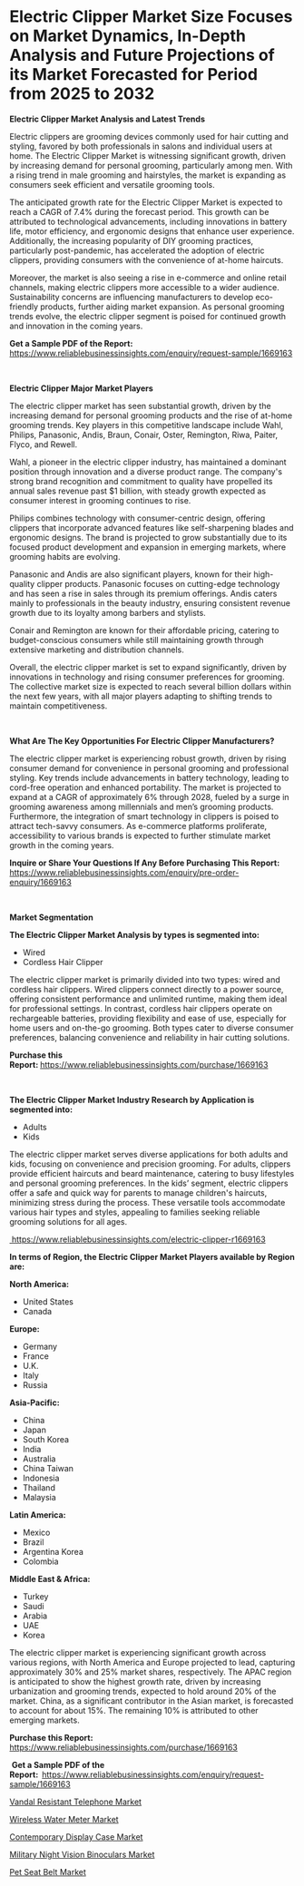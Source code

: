 <p><h1>Electric Clipper Market Size Focuses on Market Dynamics, In-Depth Analysis and Future Projections of its Market Forecasted for Period from 2025 to 2032</h1></p><p><strong>Electric Clipper Market Analysis and Latest Trends</strong></p>
<p><p>Electric clippers are grooming devices commonly used for hair cutting and styling, favored by both professionals in salons and individual users at home. The Electric Clipper Market is witnessing significant growth, driven by increasing demand for personal grooming, particularly among men. With a rising trend in male grooming and hairstyles, the market is expanding as consumers seek efficient and versatile grooming tools.</p><p>The anticipated growth rate for the Electric Clipper Market is expected to reach a CAGR of 7.4% during the forecast period. This growth can be attributed to technological advancements, including innovations in battery life, motor efficiency, and ergonomic designs that enhance user experience. Additionally, the increasing popularity of DIY grooming practices, particularly post-pandemic, has accelerated the adoption of electric clippers, providing consumers with the convenience of at-home haircuts.</p><p>Moreover, the market is also seeing a rise in e-commerce and online retail channels, making electric clippers more accessible to a wider audience. Sustainability concerns are influencing manufacturers to develop eco-friendly products, further aiding market expansion. As personal grooming trends evolve, the electric clipper segment is poised for continued growth and innovation in the coming years.</p></p>
<p><strong>Get a Sample PDF of the Report:&nbsp;</strong> <a href="https://www.reliablebusinessinsights.com/enquiry/request-sample/1669163?utm_campaign=63&utm_medium=2&utm_source=Github&utm_content=ia&utm_term=09022025&utm_id=electric-clipper">https://www.reliablebusinessinsights.com/enquiry/request-sample/1669163</a></p>
<p>&nbsp;</p>
<p><strong>Electric Clipper Major Market Players</strong></p>
<p><p>The electric clipper market has seen substantial growth, driven by the increasing demand for personal grooming products and the rise of at-home grooming trends. Key players in this competitive landscape include Wahl, Philips, Panasonic, Andis, Braun, Conair, Oster, Remington, Riwa, Paiter, Flyco, and Rewell.</p><p>Wahl, a pioneer in the electric clipper industry, has maintained a dominant position through innovation and a diverse product range. The company's strong brand recognition and commitment to quality have propelled its annual sales revenue past $1 billion, with steady growth expected as consumer interest in grooming continues to rise.</p><p>Philips combines technology with consumer-centric design, offering clippers that incorporate advanced features like self-sharpening blades and ergonomic designs. The brand is projected to grow substantially due to its focused product development and expansion in emerging markets, where grooming habits are evolving.</p><p>Panasonic and Andis are also significant players, known for their high-quality clipper products. Panasonic focuses on cutting-edge technology and has seen a rise in sales through its premium offerings. Andis caters mainly to professionals in the beauty industry, ensuring consistent revenue growth due to its loyalty among barbers and stylists.</p><p>Conair and Remington are known for their affordable pricing, catering to budget-conscious consumers while still maintaining growth through extensive marketing and distribution channels.</p><p>Overall, the electric clipper market is set to expand significantly, driven by innovations in technology and rising consumer preferences for grooming. The collective market size is expected to reach several billion dollars within the next few years, with all major players adapting to shifting trends to maintain competitiveness.</p></p>
<p>&nbsp;</p>
<p><strong>What Are The Key Opportunities For Electric Clipper Manufacturers?</strong></p>
<p><p>The electric clipper market is experiencing robust growth, driven by rising consumer demand for convenience in personal grooming and professional styling. Key trends include advancements in battery technology, leading to cord-free operation and enhanced portability. The market is projected to expand at a CAGR of approximately 6% through 2028, fueled by a surge in grooming awareness among millennials and men’s grooming products. Furthermore, the integration of smart technology in clippers is poised to attract tech-savvy consumers. As e-commerce platforms proliferate, accessibility to various brands is expected to further stimulate market growth in the coming years.</p></p>
<p><strong>Inquire or Share Your Questions If Any Before Purchasing This Report:</strong> <a href="https://www.reliablebusinessinsights.com/enquiry/pre-order-enquiry/1669163?utm_campaign=63&utm_medium=2&utm_source=Github&utm_content=ia&utm_term=09022025&utm_id=electric-clipper">https://www.reliablebusinessinsights.com/enquiry/pre-order-enquiry/1669163</a></p>
<p>&nbsp;</p>
<p><strong>Market Segmentation</strong></p>
<p><strong>The Electric Clipper Market Analysis by types is segmented into:</strong></p>
<p><ul><li>Wired</li><li>Cordless Hair Clipper</li></ul></p>
<p><p>The electric clipper market is primarily divided into two types: wired and cordless hair clippers. Wired clippers connect directly to a power source, offering consistent performance and unlimited runtime, making them ideal for professional settings. In contrast, cordless hair clippers operate on rechargeable batteries, providing flexibility and ease of use, especially for home users and on-the-go grooming. Both types cater to diverse consumer preferences, balancing convenience and reliability in hair cutting solutions.</p></p>
<p><strong>Purchase this Report:&nbsp;</strong><a href="https://www.reliablebusinessinsights.com/purchase/1669163?utm_campaign=63&utm_medium=2&utm_source=Github&utm_content=ia&utm_term=09022025&utm_id=electric-clipper">https://www.reliablebusinessinsights.com/purchase/1669163</a></p>
<p>&nbsp;</p>
<p><strong>The Electric Clipper Market Industry Research by Application is segmented into:</strong></p>
<p><ul><li>Adults</li><li>Kids</li></ul></p>
<p><p>The electric clipper market serves diverse applications for both adults and kids, focusing on convenience and precision grooming. For adults, clippers provide efficient haircuts and beard maintenance, catering to busy lifestyles and personal grooming preferences. In the kids’ segment, electric clippers offer a safe and quick way for parents to manage children's haircuts, minimizing stress during the process. These versatile tools accommodate various hair types and styles, appealing to families seeking reliable grooming solutions for all ages.</p></p>
<p><a href="https://www.reliablebusinessinsights.com/electric-clipper-r1669163?utm_campaign=63&utm_medium=2&utm_source=Github&utm_content=ia&utm_term=09022025&utm_id=electric-clipper">&nbsp;https://www.reliablebusinessinsights.com/electric-clipper-r1669163</a></p>
<p><strong>In terms of Region, the Electric Clipper Market Players available by Region are:</strong></p>
<p>
    <p> <strong> North America: </strong>
        <ul>
            <li>United States</li>
            <li>Canada</li>
        </ul>
        </p> 
    <p> <strong> Europe: </strong>
        <ul>
            <li>Germany</li>
            <li>France</li>
            <li>U.K.</li>
            <li>Italy</li>
            <li>Russia</li>
        </ul>
        </p> 
    <p> <strong> Asia-Pacific: </strong>
        <ul>
            <li>China</li>
            <li>Japan</li>
            <li>South Korea</li>
            <li>India</li>
            <li>Australia</li>
            <li>China Taiwan</li>
            <li>Indonesia</li>
            <li>Thailand</li>
            <li>Malaysia</li>
        </ul>
        </p> 
    <p> <strong> Latin America: </strong>
        <ul>
            <li>Mexico</li>
            <li>Brazil</li>
            <li>Argentina Korea</li>
            <li>Colombia</li>
        </ul>
        </p> 
    <p> <strong> Middle East & Africa: </strong>
        <ul>
            <li>Turkey</li>
            <li>Saudi</li>
            <li>Arabia</li>
            <li>UAE</li>
            <li>Korea</li>
        </ul>
    </p>
    </p>
<p><p>The electric clipper market is experiencing significant growth across various regions, with North America and Europe projected to lead, capturing approximately 30% and 25% market shares, respectively. The APAC region is anticipated to show the highest growth rate, driven by increasing urbanization and grooming trends, expected to hold around 20% of the market. China, as a significant contributor in the Asian market, is forecasted to account for about 15%. The remaining 10% is attributed to other emerging markets.</p></p>
<p><strong>Purchase this Report: </strong><a href="https://www.reliablebusinessinsights.com/purchase/1669163?utm_campaign=63&utm_medium=2&utm_source=Github&utm_content=ia&utm_term=09022025&utm_id=electric-clipper">https://www.reliablebusinessinsights.com/purchase/1669163</a></p>
<p>&nbsp;<strong>Get a Sample PDF of the Report:&nbsp;&nbsp;</strong><a href="https://www.reliablebusinessinsights.com/enquiry/request-sample/1669163?utm_campaign=63&utm_medium=2&utm_source=Github&utm_content=ia&utm_term=09022025&utm_id=electric-clipper">https://www.reliablebusinessinsights.com/enquiry/request-sample/1669163</a></p>
<p><strong></strong></p>
<p><p><a href="https://github.com/ajayanhaizan/Market-Research-Report-List-1/blob/main/vandal-resistant-telephone-market.md?utm_campaign=63&utm_medium=2&utm_source=Github&utm_content=ia&utm_term=09022025&utm_id=electric-clipper">Vandal Resistant Telephone Market</a></p><p><a href="https://github.com/muvdibezuh/Market-Research-Report-List-1/blob/main/wireless-water-meter-market.md?utm_campaign=63&utm_medium=2&utm_source=Github&utm_content=ia&utm_term=09022025&utm_id=electric-clipper">Wireless Water Meter Market</a></p><p><a href="https://github.com/momossidram/Market-Research-Report-List-1/blob/main/contemporary-display-case-market.md?utm_campaign=63&utm_medium=2&utm_source=Github&utm_content=ia&utm_term=09022025&utm_id=electric-clipper">Contemporary Display Case Market</a></p><p><a href="https://github.com/biyajausenik/Market-Research-Report-List-1/blob/main/military-night-vision-binoculars-market.md?utm_campaign=63&utm_medium=2&utm_source=Github&utm_content=ia&utm_term=09022025&utm_id=electric-clipper">Military Night Vision Binoculars Market</a></p><p><a href="https://github.com/dailyspunj47/Market-Research-Report-List-1/blob/main/pet-seat-belt-market.md?utm_campaign=63&utm_medium=2&utm_source=Github&utm_content=ia&utm_term=09022025&utm_id=electric-clipper">Pet Seat Belt Market</a></p></p>